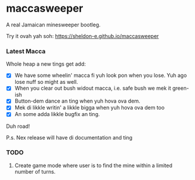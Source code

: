 # maccasweeper
A real Jamaican minesweeper bootleg.

Try it ovah yah soh: <link>https://sheldon-e.github.io/maccasweeper</link>

### Latest Macca
 Whole heap a new tings get add:

- [x] We have some wheelin' macca fi yuh look pon when you lose. Yuh ago lose nuff so might as well.
- [x] When you clear out bush widout macca, i.e. safe bush we mek it green-ish
- [x] Button-dem dance an ting when yuh hova ova dem.
- [x] Mek di likkle writin' a likkle bigga when yuh hova ova dem too
- [x] An some adda likkle bugfix an ting.

Duh road!

P.s. Nex release will have di documentation and ting

### TODO

1. Create game mode where user is to find the mine within a limited number of turns.

